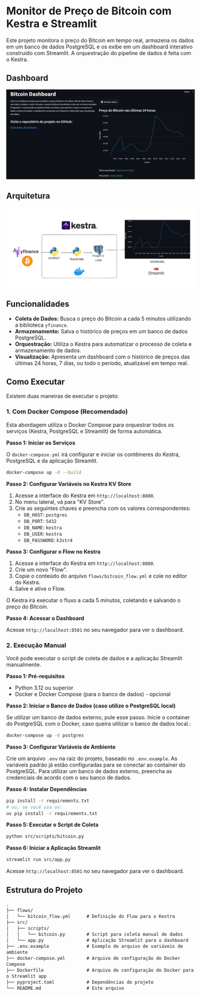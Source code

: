 # Monitor de Preço de Bitcoin com Kestra e Streamlit

Este projeto monitora o preço do Bitcoin em tempo real, armazena os dados em um banco de dados PostgreSQL e os exibe em um dashboard interativo construído com Streamlit. A orquestração do pipeline de dados é feita com o Kestra.

## Dashboard

![Dashboard](img/dashboard.png)

## Arquitetura

![Diagrama](img/diagram.png)

## Funcionalidades

- **Coleta de Dados:** Busca o preço do Bitcoin a cada 5 minutos utilizando a biblioteca `yfinance`.
- **Armazenamento:** Salva o histórico de preços em um banco de dados PostgreSQL.
- **Orquestração:** Utiliza o Kestra para automatizar o processo de coleta e armazenamento de dados.
- **Visualização:** Apresenta um dashboard com o histórico de preços das últimas 24 horas, 7 dias, ou todo o período, atualizável em tempo real.

## Como Executar

Existem duas maneiras de executar o projeto:

### 1. Com Docker Compose (Recomendado)

Esta abordagem utiliza o Docker Compose para orquestrar todos os serviços (Kestra, PostgreSQL e Streamlit) de forma automática.

**Passo 1: Iniciar os Serviços**

O `docker-compose.yml` irá configurar e iniciar os contêineres do Kestra, PostgreSQL e da aplicação Streamlit.

```bash
docker-compose up -d --build
```

**Passo 2: Configurar Variáveis no Kestra KV Store**

1. Acesse a interface do Kestra em `http://localhost:8080`.
2. No menu lateral, vá para "KV Store".
3. Crie as seguintes chaves e preencha com os valores correspondentes:
   - `DB_HOST`: `postgres`
   - `DB_PORT`: `5432`
   - `DB_NAME`: `kestra`
   - `DB_USER`: `kestra`
   - `DB_PASSWORD`: `k3str4`

**Passo 3: Configurar o Flow no Kestra**

1. Acesse a interface do Kestra em `http://localhost:8080`.
2. Crie um novo "Flow".
3. Copie o conteúdo do arquivo `flows/bitcoin_flow.yml` e cole no editor do Kestra.
4. Salve e ative o Flow.

O Kestra irá executar o fluxo a cada 5 minutos, coletando e salvando o preço do Bitcoin.

**Passo 4: Acessar o Dashboard**

Acesse `http://localhost:8501` no seu navegador para ver o dashboard.

### 2. Execução Manual

Você pode executar o script de coleta de dados e a aplicação Streamlit manualmente.

**Passo 1: Pré-requisitos**

- Python 3.12 ou superior
- Docker e Docker Compose (para o banco de dados) - opcional

**Passo 2: Iniciar o Banco de Dados (caso utilize o PostgreSQL local)**

Se utilizar um banco de dados externo, pule esse passo.
Inicie o container do PostgreSQL com o Docker, caso queira utilizar o banco de dados local.:

```bash
docker-compose up -d postgres
```

**Passo 3: Configurar Variáveis de Ambiente**

Crie um arquivo `.env` na raiz do projeto, baseado no `.env.example`. As variáveis padrão já estão configuradas para se conectar ao container do PostgreSQL.
Para utilizar um banco de dados externo, preencha as credenciais de acordo com o seu banco de dados.

**Passo 4: Instalar Dependências**

```bash
pip install -r requirements.txt
# ou, se você usa uv:
uv pip install -r requirements.txt
```

**Passo 5: Executar o Script de Coleta**

```bash
python src/scripts/bitcoin.py
```

**Passo 6: Iniciar a Aplicação Streamlit**

```bash
streamlit run src/app.py
```

Acesse `http://localhost:8501` no seu navegador para ver o dashboard.

## Estrutura do Projeto

```
.
├── flows/
│   └── bitcoin_flow.yml      # Definição do Flow para o Kestra
├── src/
│   ├── scripts/
│   │   └── bitcoin.py        # Script para coleta manual de dados
│   └── app.py                # Aplicação Streamlit para o dashboard
├── .env.example              # Exemplo de arquivo de variáveis de ambiente
├── docker-compose.yml        # Arquivo de configuração do Docker Compose
├── Dockerfile                # Arquivo de configuração do Docker para o Streamlit app
├── pyproject.toml            # Dependências do projeto
└── README.md                 # Este arquivo
```
